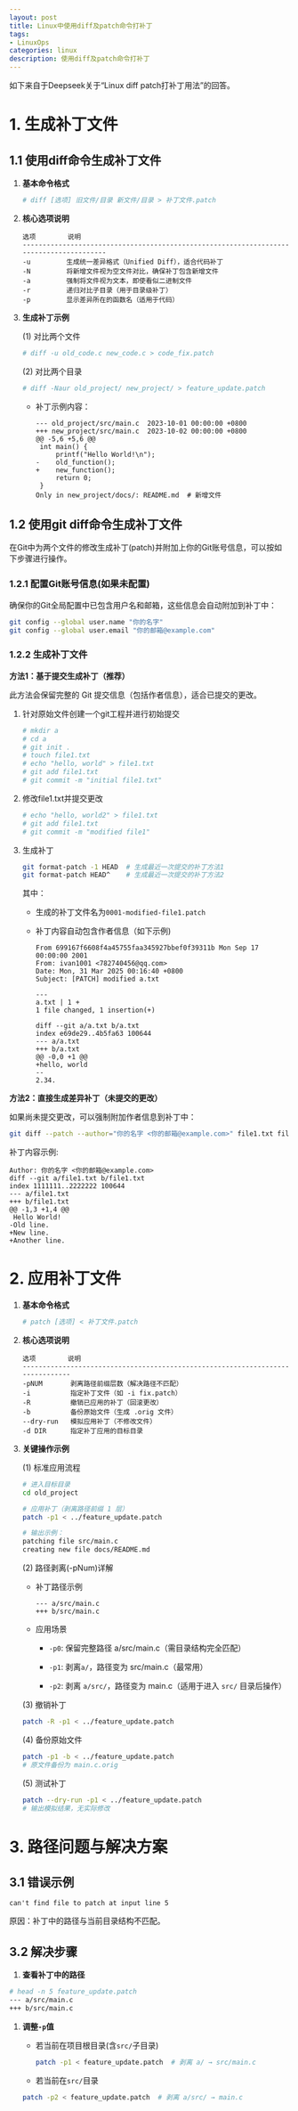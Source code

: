 ```yaml
---
layout: post
title: Linux中使用diff及patch命令打补丁
tags:
- LinuxOps
categories: linux
description: 使用diff及patch命令打补丁
---
```


如下来自于Deepseek关于“Linux diff patch打补丁用法”的回答。

<!-- more -->


# 1. 生成补丁文件


## 1.1 使用diff命令生成补丁文件

1. **基本命令格式**

    ```bash
    # diff [选项] 旧文件/目录 新文件/目录 > 补丁文件.patch
    ```


1. **核心选项说明**

    ```text
    选项        说明
    ----------------------------------------------------------------------------------------
    -u         生成统一差异格式（Unified Diff），适合代码补丁
    -N         将新增文件视为空文件对比，确保补丁包含新增文件
    -a         强制将文件视为文本，即使看似二进制文件
    -r         递归对比子目录（用于目录级补丁）
    -p         显示差异所在的函数名（适用于代码）
    ```

1. **生成补丁示例**

    (1) 对比两个文件

    ```bash
    # diff -u old_code.c new_code.c > code_fix.patch
    ```   

    (2) 对比两个目录

    ```bash
    # diff -Naur old_project/ new_project/ > feature_update.patch
    ```

      - 补丁示例内容：

        ```text
        --- old_project/src/main.c  2023-10-01 00:00:00 +0800
        +++ new_project/src/main.c  2023-10-02 00:00:00 +0800
        @@ -5,6 +5,6 @@
         int main() {
             printf("Hello World!\n");
        -    old_function();
        +    new_function();
             return 0;
         }
        Only in new_project/docs/: README.md  # 新增文件
        ```


## 1.2 使用git diff命令生成补丁文件

在Git中为两个文件的修改生成补丁(patch)并附加上你的Git账号信息，可以按如下步骤进行操作。

### 1.2.1 配置Git账号信息(如果未配置)

确保你的Git全局配置中已包含用户名和邮箱，这些信息会自动附加到补丁中：

```bash
git config --global user.name "你的名字"
git config --global user.email "你的邮箱@example.com"
```

### 1.2.2 生成补丁文件

**方法1：基于提交生成补丁（推荐）**

此方法会保留完整的 Git 提交信息（包括作者信息），适合已提交的更改。

1. 针对原始文件创建一个git工程并进行初始提交

    ```bash
    # mkdir a
    # cd a
    # git init .
    # touch file1.txt
    # echo "hello, world" > file1.txt
    # git add file1.txt
    # git commit -m "initial file1.txt"
    ```

1. 修改file1.txt并提交更改

    ```bash
    # echo "hello, world2" > file1.txt
    # git add file1.txt
    # git commit -m "modified file1"
    ```

1. 生成补丁

    ```bash
    git format-patch -1 HEAD  # 生成最近一次提交的补丁方法1
    git format-patch HEAD^    # 生成最近一次提交的补丁方法2   
    ```
    其中：

    - 生成的补丁文件名为`0001-modified-file1.patch`

    - 补丁内容自动包含作者信息（如下示例)
 
       ```text
       From 699167f6608f4a45755faa345927bbef0f39311b Mon Sep 17 00:00:00 2001
       From: ivan1001 <782740456@qq.com>
       Date: Mon, 31 Mar 2025 00:16:40 +0800
       Subject: [PATCH] modified a.txt
       
       ---
       a.txt | 1 +
       1 file changed, 1 insertion(+)
       
       diff --git a/a.txt b/a.txt
       index e69de29..4b5fa63 100644
       --- a/a.txt
       +++ b/a.txt
       @@ -0,0 +1 @@
       +hello, world
       -- 
       2.34.
       ```

**方法2：直接生成差异补丁（未提交的更改）**

如果尚未提交更改，可以强制附加作者信息到补丁中：

```bash
git diff --patch --author="你的名字 <你的邮箱@example.com>" file1.txt file2.txt > my_changes.patch
```

补丁内容示例:

```text
Author: 你的名字 <你的邮箱@example.com>
diff --git a/file1.txt b/file1.txt
index 1111111..2222222 100644
--- a/file1.txt
+++ b/file1.txt
@@ -1,3 +1,4 @@
 Hello World!
-Old line.
+New line.
+Another line.
```

# 2. 应用补丁文件

1. **基本命令格式**

    ```bash
    # patch [选项] < 补丁文件.patch
    ```

1. **核心选项说明**

    ```text
    选项        说明
    -------------------------------------------------------------------------------
    -pNUM       剥离路径前缀层数（解决路径不匹配）
    -i          指定补丁文件（如 -i fix.patch）
    -R          撤销已应用的补丁（回滚更改）
    -b          备份原始文件（生成 .orig 文件）
    --dry-run   模拟应用补丁（不修改文件）
    -d DIR      指定补丁应用的目标目录         
    ```

1. **关键操作示例**

    (1) 标准应用流程

    ```bash
    # 进入目标目录
    cd old_project

    # 应用补丁（剥离路径前缀 1 层）
    patch -p1 < ../feature_update.patch

    # 输出示例：
    patching file src/main.c
    creating new file docs/README.md
    ```
     
    (2) 路径剥离(-pNum)详解

      - 补丁路径示例

        ```text
        --- a/src/main.c
        +++ b/src/main.c
        ```

      - 应用场景

        - `-p0`: 保留完整路径 a/src/main.c（需目录结构完全匹配）

        - `-p1`: 剥离`a/`，路径变为 src/main.c（最常用）

        - `-p2`: 剥离 `a/src/`，路径变为 main.c（适用于进入 `src/` 目录后操作）

    (3) 撤销补丁

    ```bash
    patch -R -p1 < ../feature_update.patch
    ```

    (4) 备份原始文件

    ```bash
    patch -p1 -b < ../feature_update.patch
    # 原文件备份为 main.c.orig
    ```

    (5) 测试补丁

    ```bash
    patch --dry-run -p1 < ../feature_update.patch
    # 输出模拟结果，无实际修改
    ```

# 3. 路径问题与解决方案

## 3.1 错误示例

```text
can't find file to patch at input line 5
```
原因：补丁中的路径与当前目录结构不匹配。

## 3.2 解决步骤

1. **查看补丁中的路径**

```bash
# head -n 5 feature_update.patch
--- a/src/main.c
+++ b/src/main.c
```

1. **调整`-p`值**

    - 若当前在项目根目录(含`src/`子目录)

      ```bash
      patch -p1 < feature_update.patch  # 剥离 a/ → src/main.c
      ```

    - 若当前在`src/`目录

    ```bash
    patch -p2 < feature_update.patch  # 剥离 a/src/ → main.c
    ```















<br />
<br />
<br />





